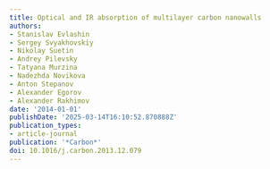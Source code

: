 ```yaml
---
title: Optical and IR absorption of multilayer carbon nanowalls
authors:
- Stanislav Evlashin
- Sergey Svyakhovskiy
- Nikolay Suetin
- Andrey Pilevsky
- Tatyana Murzina
- Nadezhda Novikova
- Anton Stepanov
- Alexander Egorov
- Alexander Rakhimov
date: '2014-01-01'
publishDate: '2025-03-14T16:10:52.870888Z'
publication_types:
- article-journal
publication: '*Carbon*'
doi: 10.1016/j.carbon.2013.12.079
---
```


